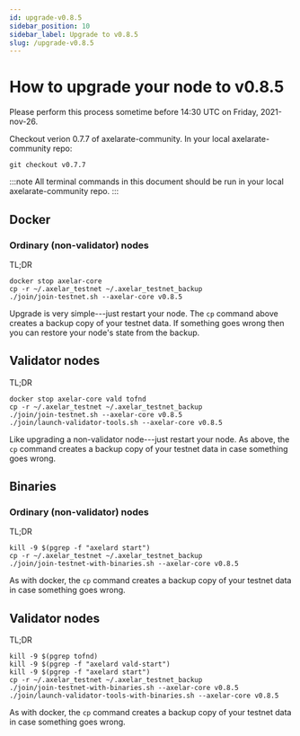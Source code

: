 ```yaml
---
id: upgrade-v0.8.5
sidebar_position: 10
sidebar_label: Upgrade to v0.8.5
slug: /upgrade-v0.8.5
---
```


# How to upgrade your node to v0.8.5

Please perform this process sometime before 14:30 UTC on Friday, 2021-nov-26.

Checkout verion 0.7.7 of axelarate-community.  In your local axelarate-community repo:
```
git checkout v0.7.7
```

:::note
All terminal commands in this document should be run in your local axelarate-community repo.
:::
## Docker

### Ordinary (non-validator) nodes

TL;DR
```
docker stop axelar-core
cp -r ~/.axelar_testnet ~/.axelar_testnet_backup
./join/join-testnet.sh --axelar-core v0.8.5
```

Upgrade is very simple---just restart your node.  The `cp` command above creates a backup copy of your testnet data.  If something goes wrong then you can restore your node's state from the backup.

## Validator nodes

TL;DR
```
docker stop axelar-core vald tofnd
cp -r ~/.axelar_testnet ~/.axelar_testnet_backup
./join/join-testnet.sh --axelar-core v0.8.5
./join/launch-validator-tools.sh --axelar-core v0.8.5
```

Like upgrading a non-validator node---just restart your node.  As above, the `cp` command creates a backup copy of your testnet data in case something goes wrong.

## Binaries

### Ordinary (non-validator) nodes

TL;DR
```
kill -9 $(pgrep -f "axelard start")
cp -r ~/.axelar_testnet ~/.axelar_testnet_backup
./join/join-testnet-with-binaries.sh --axelar-core v0.8.5
```

As with docker, the `cp` command creates a backup copy of your testnet data in case something goes wrong.

## Validator nodes

TL;DR
```
kill -9 $(pgrep tofnd)
kill -9 $(pgrep -f "axelard vald-start")
kill -9 $(pgrep -f "axelard start")
cp -r ~/.axelar_testnet ~/.axelar_testnet_backup
./join/join-testnet-with-binaries.sh --axelar-core v0.8.5
./join/launch-validator-tools-with-binaries.sh --axelar-core v0.8.5
```

As with docker, the `cp` command creates a backup copy of your testnet data in case something goes wrong.
